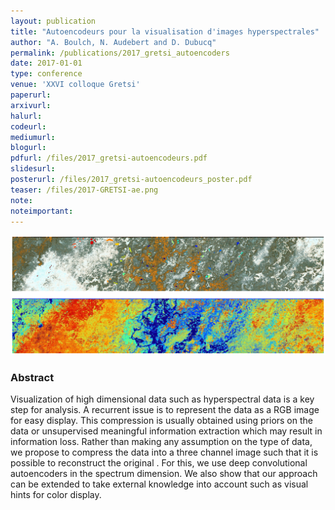 ```yaml
---
layout: publication
title: "Autoencodeurs pour la visualisation d'images hyperspectrales"
author: "A. Boulch, N. Audebert and D. Dubucq"
permalink: /publications/2017_gretsi_autoencoders
date: 2017-01-01
type: conference
venue: 'XXVI colloque Gretsi'
paperurl:
arxivurl: 
halurl: 
codeurl: 
mediumurl: 
blogurl: 
pdfurl: /files/2017_gretsi-autoencodeurs.pdf
slidesurl: 
posterurl: /files/2017_gretsi-autoencodeurs_poster.pdf
teaser: /files/2017-GRETSI-ae.png
note:
noteimportant: 
---
```


![](/files/2017_gretsi-autoencodeurs.png)

### Abstract

Visualization of high dimensional data such as hyperspectral data is a key step for analysis. A recurrent issue is to represent the data as a RGB image for easy display. This compression is usually obtained using priors on the data or unsupervised meaningful information extraction which may result in information loss. Rather than making any assumption on the type of data, we propose to compress the data into a three channel image such that it is possible to reconstruct the original . For this, we use deep convolutional autoencoders in the spectrum dimension. We also show that our approach can be extended to take external knowledge into account such as visual hints for color display.